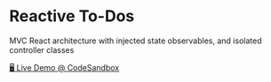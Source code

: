 # Reactive To-Dos

MVC React architecture with injected state observables, and isolated controller classes

[🖥️ Live Demo @ CodeSandbox][live_demo]

[live_demo]: https://codesandbox.io/s/github/hd-o/coding-challenge/tree/main/reactive-todos
